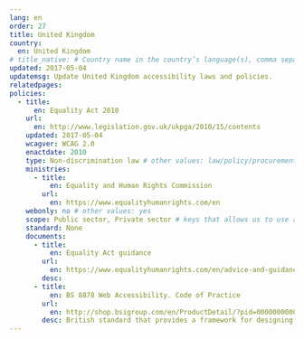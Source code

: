 ```yaml
---
lang: en
order: 27
title: United Kingdom
country:
  en: United Kingdom
# title_native: # Country name in the country’s language(s), comma separated. For United Kingdom: Schweiz, Suisse, Svizzera, Svizra
updated: 2017-05-04
updatemsg: Update United Kingdom accessibility laws and policies.
relatedpages:
policies:
  - title:
      en: Equality Act 2010
    url:
      en: http://www.legislation.gov.uk/ukpga/2010/15/contents
    updated: 2017-05-04
    wcagver: WCAG 2.0
    enactdate: 2010
    type: Non-discrimination law # other values: law/policy/procurement
    ministries:
      - title:
          en: Equality and Human Rights Commission
        url:
          en: https://www.equalityhumanrights.com/en
    webonly: no # other values: yes
    scope: Public sector, Private sector # keys that allows us to use any combination
    standard: None
    documents:
      - title:
          en: Equality Act guidance
        url:
          en: https://www.equalityhumanrights.com/en/advice-and-guidance/equality-act-guidance
        desc:
      - title:
          en: BS 8878 Web Accessibility. Code of Practice
        url:
          en: http://shop.bsigroup.com/en/ProductDetail/?pid=000000000030180388&rdt=wmt
        desc: British standard that provides a framework for designing or procuring accessible web products. Does not contain technical requirements.
---
```

